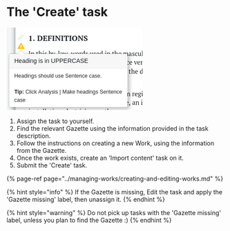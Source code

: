 # The 'Create' task

![](../.gitbook/assets/image%20%2844%29.png)

1. Assign the task to yourself.
2. Find the relevant Gazette using the information provided in the task description.
3. Follow the instructions on creating a new Work, using the information from the Gazette.
4. Once the work exists, create an 'Import content' task on it.
5. Submit the 'Create' task.

{% page-ref page="../managing-works/creating-and-editing-works.md" %}

{% hint style="info" %}
If the Gazette is missing, Edit the task and apply the 'Gazette missing' label, then unassign it.
{% endhint %}

{% hint style="warning" %}
Do not pick up tasks with the 'Gazette missing' label, unless you plan to find the Gazette :\)
{% endhint %}




